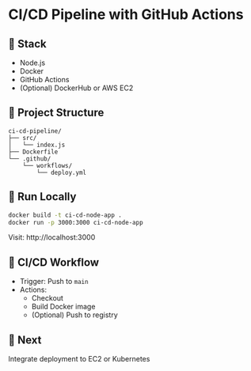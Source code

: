 # CI/CD Pipeline with GitHub Actions

## 🔧 Stack
- Node.js
- Docker
- GitHub Actions
- (Optional) DockerHub or AWS EC2

## 📁 Project Structure
```
ci-cd-pipeline/
├── src/
│   └── index.js
├── Dockerfile
└── .github/
    └── workflows/
        └── deploy.yml
```

## 🚀 Run Locally
```bash
docker build -t ci-cd-node-app .
docker run -p 3000:3000 ci-cd-node-app
```

Visit: http://localhost:3000

## 🔄 CI/CD Workflow
- Trigger: Push to `main`
- Actions:
  - Checkout
  - Build Docker image
  - (Optional) Push to registry

## 📌 Next
Integrate deployment to EC2 or Kubernetes
